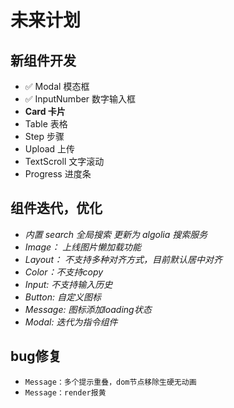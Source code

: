 # 未来计划

## 新组件开发

- ✅ Modal 模态框
- ✅ InputNumber 数字输入框
- **Card 卡片**
- Table 表格
- Step 步骤
- Upload 上传
- TextScroll 文字滚动
- Progress 进度条

## 组件迭代，优化

- *内置 search 全局搜索 更新为 algolia 搜索服务*
- *Image： 上线图片懒加载功能*
- *Layout： 不支持多种对齐方式，目前默认居中对齐*
- *Color：不支持copy*
- *Input: 不支持输入历史*
- *Button: 自定义图标*
- *Message: 图标添加loading状态*
- *Modal: 迭代为指令组件*

## bug修复

- `Message：多个提示重叠，dom节点移除生硬无动画`
- `Message：render报黄`